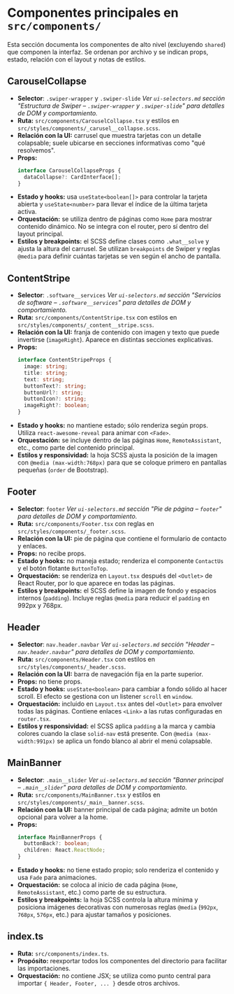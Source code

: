 # Componentes principales en `src/components/`

Esta sección documenta los componentes de alto nivel (excluyendo `shared`) que componen la interfaz. Se ordenan por archivo y se indican props, estado, relación con el layout y notas de estilos.

## CarouselCollapse
- **Selector**: `.swiper-wrapper` y `.swiper-slide`
  *Ver `ui-selectors.md` sección "Estructura de Swiper – `.swiper-wrapper` y `.swiper-slide`" para detalles de DOM y comportamiento.*
- **Ruta:** `src/components/CarouselCollapse.tsx` y estilos en `src/styles/components/_carusel__collapse.scss`.
- **Relación con la UI:** carrusel que muestra tarjetas con un detalle colapsable; suele ubicarse en secciones informativas como "qué resolvemos".
- **Props:**
  ```ts
  interface CarouselCollapseProps {
    dataCollapse?: CardInterface[];
  }
  ```
- **Estado y hooks:** usa `useState<boolean[]>` para controlar la tarjeta abierta y `useState<number>` para llevar el índice de la última tarjeta activa.
- **Orquestación:** se utiliza dentro de páginas como `Home` para mostrar contenido dinámico. No se integra con el router, pero sí dentro del layout principal.
- **Estilos y breakpoints:** el SCSS define clases como `.what__solve` y ajusta la altura del carrusel. Se utilizan `breakpoints` de Swiper y reglas `@media` para definir cuántas tarjetas se ven según el ancho de pantalla.

## ContentStripe
- **Selector**: `.software__services`
  *Ver `ui-selectors.md` sección "Servicios de software – `.software__services`" para detalles de DOM y comportamiento.*
- **Ruta:** `src/components/ContentStripe.tsx` con estilos en `src/styles/components/_content__stripe.scss`.
- **Relación con la UI:** franja de contenido con imagen y texto que puede invertirse (`imageRight`). Aparece en distintas secciones explicativas.
- **Props:**
  ```ts
  interface ContentStripeProps {
    image: string;
    title: string;
    text: string;
    buttonText?: string;
    buttonUrl?: string;
    buttonIcon?: string;
    imageRight?: boolean;
  }
  ```
- **Estado y hooks:** no mantiene estado; sólo renderiza según props. Utiliza `react-awesome-reveal` para animar con `<Fade>`.
- **Orquestación:** se incluye dentro de las páginas `Home`, `RemoteAssistant`, etc., como parte del contenido principal.
- **Estilos y responsividad:** la hoja SCSS ajusta la posición de la imagen con `@media (max-width:768px)` para que se coloque primero en pantallas pequeñas (`order` de Bootstrap).

## Footer
- **Selector**: `footer`
  *Ver `ui-selectors.md` sección "Pie de página – `footer`" para detalles de DOM y comportamiento.*
- **Ruta:** `src/components/Footer.tsx` con reglas en `src/styles/components/_footer.scss`.
- **Relación con la UI:** pie de página que contiene el formulario de contacto y enlaces.
- **Props:** no recibe props.
- **Estado y hooks:** no maneja estado; renderiza el componente `ContactUs` y el botón flotante `ButtonToTop`.
- **Orquestación:** se renderiza en `Layout.tsx` después del `<Outlet>` de React Router, por lo que aparece en todas las páginas.
- **Estilos y breakpoints:** el SCSS define la imagen de fondo y espacios internos (`padding`). Incluye reglas `@media` para reducir el `padding` en 992px y 768px.

## Header
- **Selector**: `nav.header.navbar`
  *Ver `ui-selectors.md` sección "Header – `nav.header.navbar`" para detalles de DOM y comportamiento.*
- **Ruta:** `src/components/Header.tsx` con estilos en `src/styles/components/_header.scss`.
- **Relación con la UI:** barra de navegación fija en la parte superior.
- **Props:** no tiene props.
- **Estado y hooks:** `useState<boolean>` para cambiar a fondo sólido al hacer scroll. El efecto se gestiona con un listener `scroll` en `window`.
- **Orquestación:** incluido en `Layout.tsx` antes del `<Outlet>` para envolver todas las páginas. Contiene enlaces `<Link>` a las rutas configuradas en `router.tsx`.
- **Estilos y responsividad:** el SCSS aplica `padding` a la marca y cambia colores cuando la clase `solid-nav` está presente. Con `@media (max-width:991px)` se aplica un fondo blanco al abrir el menú colapsable.

## MainBanner
- **Selector**: `.main__slider`
  *Ver `ui-selectors.md` sección "Banner principal – `.main__slider`" para detalles de DOM y comportamiento.*
- **Ruta:** `src/components/MainBanner.tsx` y estilos en `src/styles/components/_main__banner.scss`.
- **Relación con la UI:** banner principal de cada página; admite un botón opcional para volver a la home.
- **Props:**
  ```ts
  interface MainBannerProps {
    buttonBack?: boolean;
    children: React.ReactNode;
  }
  ```
- **Estado y hooks:** no tiene estado propio; solo renderiza el contenido y usa `Fade` para animaciones.
- **Orquestación:** se coloca al inicio de cada página (`Home`, `RemoteAssistant`, etc.) como parte de su estructura.
- **Estilos y breakpoints:** la hoja SCSS controla la altura mínima y posiciona imágenes decorativas con numerosas reglas `@media` (`992px`, `768px`, `576px`, etc.) para ajustar tamaños y posiciones.

## index.ts
- **Ruta:** `src/components/index.ts`.
- **Propósito:** reexportar todos los componentes del directorio para facilitar las importaciones.
- **Orquestación:** no contiene JSX; se utiliza como punto central para importar `{ Header, Footer, ... }` desde otros archivos.

